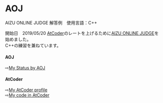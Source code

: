 # AOJ
AIZU ONLINE JUDGE 解答例　使用言語：C++

開始日　2019/05/20
[AtCoder](https://atcoder.jp)のレートを上げるために[AIZU ONLINE JUDGE](http://judge.u-aizu.ac.jp/onlinejudge/)を始めました。  
C++の練習を兼ねています。

#### AOJ
⇨[My Status by AOJ](http://judge.u-aizu.ac.jp/onlinejudge/user.jsp?id=fuhide)

#### AtCoder
⇨[My AtCoder profile](https://atcoder.jp/users/hidemitu)  
⇨[My code in AtCoder](https://github.com/fu-hide/AtCoder)

